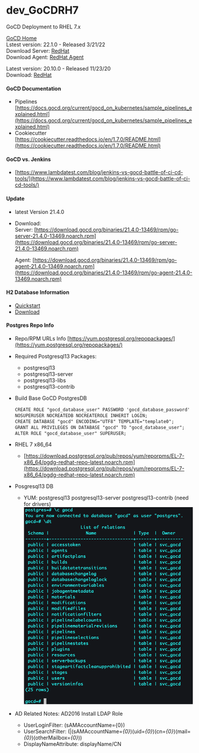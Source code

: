 # dev_GoCDRH7
GoCD Deployment to RHEL 7.x

[GoCD Home](https://gocd.org)<br/>
Lstest version: 22.1.0 - Released 3/21/22<br/>
Download Server: [RedHat](https://download.gocd.org/binaries/22.1.0-13913/rpm/go-server-22.1.0-13913.noarch.rpm) <br/>
Download Agent: [RedHat Agent](https://download.gocd.org/binaries/22.1.0-13913/rpm/go-agent-22.1.0-13913.noarch.rpm) <br/>

Latest version: 20.10.0 - Released 11/23/20<br/>
Download: [RedHat](https://www.gocd.org/download/#redhat)<br/>

#### GoCD Documentation
- Pipelines
  [https://docs.gocd.org/current/gocd_on_kubernetes/sample_pipelines_explained.html](https://docs.gocd.org/current/gocd_on_kubernetes/sample_pipelines_explained.html) <br/>
- Cookiecutter
  [https://cookiecutter.readthedocs.io/en/1.7.0/README.html](https://cookiecutter.readthedocs.io/en/1.7.0/README.html) <br/>

#### GoCD vs. Jenkins
- [https://www.lambdatest.com/blog/jenkins-vs-gocd-battle-of-ci-cd-tools/](https://www.lambdatest.com/blog/jenkins-vs-gocd-battle-of-ci-cd-tools/) <br/>

#### Update
- latest Version 21.4.0
- Download: <br/>
  Server: [https://download.gocd.org/binaries/21.4.0-13469/rpm/go-server-21.4.0-13469.noarch.rpm](https://download.gocd.org/binaries/21.4.0-13469/rpm/go-server-21.4.0-13469.noarch.rpm) <br/>
  
  Agent: [https://download.gocd.org/binaries/21.4.0-13469/rpm/go-agent-21.4.0-13469.noarch.rpm](https://download.gocd.org/binaries/21.4.0-13469/rpm/go-agent-21.4.0-13469.noarch.rpm) <br/>

#### H2 Database Information
- [Quickstart](http://www.h2database.com/html/quickstart.html) <br/>
- [Download](http://www.h2database.com/html/download.html) <br/>

#### Postgres Repo Info
- Repo/RPM URLs Info
  [https://yum.postgresql.org/repopackages/](https://yum.postgresql.org/repopackages/) <br/>

- Required Postgresql13 Packages:
  - postgresql13
  - postgresql13-server
  - postgresql13-libs
  - postgresql13-contrib

- Build Base GoCD PostgresDB
  ```
  CREATE ROLE "gocd_database_user" PASSWORD 'gocd_database_password' NOSUPERUSER NOCREATEDB NOCREATEROLE INHERIT LOGIN;
  CREATE DATABASE "gocd" ENCODING="UTF8" TEMPLATE="template0";
  GRANT ALL PRIVILEGES ON DATABASE "gocd" TO "gocd_database_user";
  ALTER ROLE "gocd_database_user" SUPERUSER;
  ```
  
- RHEL 7 x86_64
  - [https://download.postgresql.org/pub/repos/yum/reporpms/EL-7-x86_64/pgdg-redhat-repo-latest.noarch.rpm](https://download.postgresql.org/pub/repos/yum/reporpms/EL-7-x86_64/pgdg-redhat-repo-latest.noarch.rpm) <br/>

- Posgresql13 DB
  - YUM:  postgresql13 postgresql13-server postgresql13-contrib (need for drivers)
  ![Postgresql Tables](https://github.com/lel99999/dev_GoCDRH7/blob/master/gocd_postgresql13-01.png) <br/>

- AD Related Notes: AD2016 Install LDAP Role
  - UserLoginFilter: (sAMAccountName={0})  
  - UserSearchFilter: (|(sAMAccountName=*{0}*)(uid=*{0}*)(cn=*{0}*)(mail=*{0}*)(otherMailbox=*{0}*))
  - DisplayNameAttribute: displayName/CN
  


